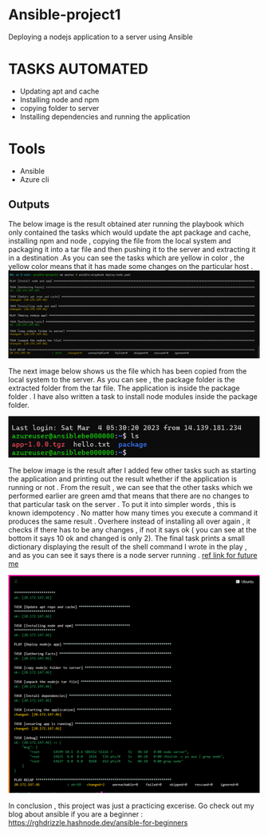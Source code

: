 # Ansible-project1
Deploying a nodejs application to a server using Ansible
# TASKS AUTOMATED
<ul>
<li> Updating apt and cache</li>
<li>Installing node and npm</li>
<li> copying folder to server</li>
<li> Installing dependencies and running the application</li>
</ul>

# Tools 
<ul>
<li> Ansible</li>
<li> Azure cli</li>
</ul>

<h2> Outputs </h2>
The below image is the result obtained ater running the playbook which only contained the tasks which would update the apt package and cache, installing npm and node , copying the file from the local system and packaging it into a tar file and then pushing it to the server and extracting it in a destination .As you can see the tasks which are yellow in color , the yellow color means that it has made some changes on the particular host .

<img src="https://github.com/rghdrizzle/Ansible-project1/blob/main/outputs/Screenshot%20(74).png">

The next image below shows us the file which has been copied from the local system to the server. As you can see , the package folder is the extracted folder from the tar file. The application is inside the package folder . I have also written a task to install node modules inside the package folder.

<img src="https://github.com/rghdrizzle/Ansible-project1/blob/main/outputs/Screenshot%20(75).png">

The below image is the result after I added few other tasks such as starting the application and printing out the result whether if the application is running or not .
From the result , we can see that the other tasks which we performed earlier are green amd that means that there are no changes to that particular task on the server . To put it into simpler words , this is known idempotency . No matter how many times you execute a command it produces the same result . Overhere instead of installing all over again , it checks if there has to be any changes , if not it says ok ( you can see at the bottom it says 10 ok and changed is only 2). The final task prints a small dictionary displaying the result of the shell command I wrote in the play , and as you can see it says there is a node server running . <a href="https://docs.ansible.com/ansible/latest/playbook_guide/playbooks_async.html">ref link for future me</a>

<img src="https://github.com/rghdrizzle/Ansible-project1/blob/main/outputs/Screenshot%20(76).png">

In conclusion , this project was just a practicing excerise. 
Go check out my blog about ansible if you are a beginner : https://rghdrizzle.hashnode.dev/ansible-for-beginners

